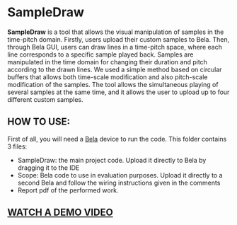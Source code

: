 # SampleDraw
**SampleDraw** is  a tool that allows the visual manipulation of samples in the time-pitch domain. Firstly, users upload their custom samples to Bela. Then, through Bela GUI, users can draw lines in a time-pitch space, where each line corresponds to a specific sample played back. Samples are manipulated in the time domain for changing their duration and pitch according to the drawn lines. We used a simple method based on circular buffers that allows both time-scale modification and also pitch-scale modification of the samples. The tool allows the simultaneous playing of several samples at the same time, and it allows the user to upload up to four different custom samples.

## HOW TO USE:
First of all, you will need a [Bela](https://bela.io/) device to run the code. 
This folder contains 3 files:

- SampleDraw: the main project code. Upload it directly to Bela by dragging it to the IDE
- Scope: Bela code to use in evaluation purposes. Upload it directly to a second Bela and follow the wiring instructions given in the comments
- Report pdf of the performed work. 


## [WATCH A DEMO VIDEO](https://www.youtube.com/embed/rYJYrSkfZ-g)
